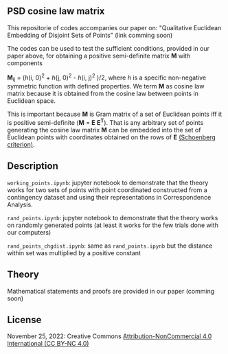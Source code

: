 ## PSD cosine law matrix
This repositorie of codes accompanies our paper on: "Qualitative Euclidean Embedding of Disjoint Sets of Points" (link comming soon)

The codes can be used to test the sufficient conditions, provided in our paper above, for obtaining a positive semi-definite matrix **M** with components

**M**<sub>ij</sub> = (*h*(i, 0)<sup>2</sup> + *h*(j, 0)<sup>2</sup>  - *h*(i, j)<sup>2</sup> )/2, where *h* is a specific non-negative symmetric function with defined properties. We term **M** as cosine law matrix because it is obtained from the cosine law between points in Euclidean space.

This is important because **M** is Gram matrix of a set of Euclidean points iff it is positive semi-definite (**M** = **E** **E<sup>T</sup>**). That is any arbitrary set of points generating the cosine law matrix **M** can be embedded into the set of Euclidean points with coordinates obtained on the rows of **E** [(Schoenberg criterion)](https://en.wikipedia.org/wiki/Euclidean_distance_matrix#cite_note-4).

## Description
`working_points.ipynb`: jupyter notebook to demonstrate that the theory works for two sets of points with point coordinated constructed from a contingency dataset and using their representations in Correspondence Analysis.

`rand_points.ipynb`: jupyter notebook to demonstrate that the theory works on randomly generated points (at least it works for the few trials done with our computers)

`rand_points_chgdist.ipynb`: same as `rand_points.ipynb` but the distance within set was multiplied by a positive constant

## Theory
Mathematical statements and proofs are provided in our paper (comming soon)

## License
November 25, 2022: Creative Commons [Attribution-NonCommercial 4.0 International (CC BY-NC 4.0)](https://creativecommons.org/licenses/by-nc/4.0/)
